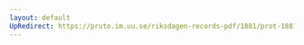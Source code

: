 ```yaml
---
layout: default
UpRedirect: https://pruto.im.uu.se/riksdagen-records-pdf/1881/prot-1881--ak--017/prot-1881--ak--017_014.pdf
---
```

